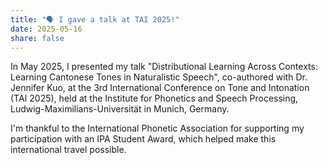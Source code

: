 ```yaml
---
title: "🗣️ I gave a talk at TAI 2025!"
date: 2025-05-16
share: false
---
```


In May 2025, I presented my talk "Distributional Learning Across Contexts: Learning Cantonese Tones in Naturalistic Speech", co-authored with Dr. Jennifer Kuo, at the 3rd International Conference on Tone and Intonation (TAI 2025), held at the Institute for Phonetics and Speech Processing, Ludwig-Maximilians-Universität in Munich, Germany.

I'm thankful to the International Phonetic Association for supporting my participation with an IPA Student Award, which helped make this international travel possible.
